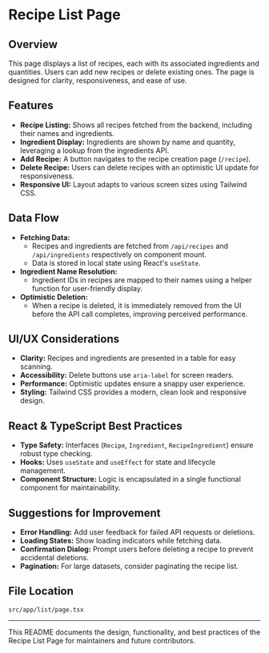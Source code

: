 # Recipe List Page

## Overview
This page displays a list of recipes, each with its associated ingredients and quantities. Users can add new recipes or delete existing ones. The page is designed for clarity, responsiveness, and ease of use.

## Features
- **Recipe Listing:** Shows all recipes fetched from the backend, including their names and ingredients.
- **Ingredient Display:** Ingredients are shown by name and quantity, leveraging a lookup from the ingredients API.
- **Add Recipe:** A button navigates to the recipe creation page (`/recipe`).
- **Delete Recipe:** Users can delete recipes with an optimistic UI update for responsiveness.
- **Responsive UI:** Layout adapts to various screen sizes using Tailwind CSS.

## Data Flow
- **Fetching Data:**
  - Recipes and ingredients are fetched from `/api/recipes` and `/api/ingredients` respectively on component mount.
  - Data is stored in local state using React's `useState`.
- **Ingredient Name Resolution:**
  - Ingredient IDs in recipes are mapped to their names using a helper function for user-friendly display.
- **Optimistic Deletion:**
  - When a recipe is deleted, it is immediately removed from the UI before the API call completes, improving perceived performance.

## UI/UX Considerations
- **Clarity:** Recipes and ingredients are presented in a table for easy scanning.
- **Accessibility:** Delete buttons use `aria-label` for screen readers.
- **Performance:** Optimistic updates ensure a snappy user experience.
- **Styling:** Tailwind CSS provides a modern, clean look and responsive design.

## React & TypeScript Best Practices
- **Type Safety:** Interfaces (`Recipe`, `Ingredient`, `RecipeIngredient`) ensure robust type checking.
- **Hooks:** Uses `useState` and `useEffect` for state and lifecycle management.
- **Component Structure:** Logic is encapsulated in a single functional component for maintainability.

## Suggestions for Improvement
- **Error Handling:** Add user feedback for failed API requests or deletions.
- **Loading States:** Show loading indicators while fetching data.
- **Confirmation Dialog:** Prompt users before deleting a recipe to prevent accidental deletions.
- **Pagination:** For large datasets, consider paginating the recipe list.

## File Location
`src/app/list/page.tsx`

---
This README documents the design, functionality, and best practices of the Recipe List Page for maintainers and future contributors.
